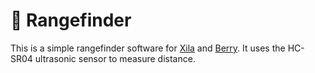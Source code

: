 # 🔭 Rangefinder

This is a simple rangefinder software for [Xila](https://xila.dev) and [Berry](https://github.com/berry-lang/berry). It uses the HC-SR04 ultrasonic sensor to measure distance.
